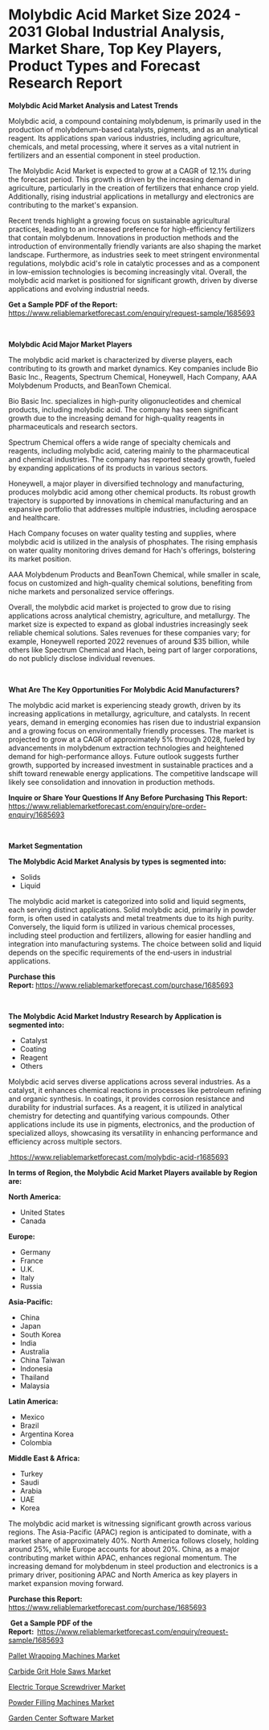 <p><h1>Molybdic Acid Market Size 2024 - 2031 Global Industrial Analysis, Market Share, Top Key Players, Product Types and Forecast Research Report</h1></p><p><strong>Molybdic Acid Market Analysis and Latest Trends</strong></p>
<p><p>Molybdic acid, a compound containing molybdenum, is primarily used in the production of molybdenum-based catalysts, pigments, and as an analytical reagent. Its applications span various industries, including agriculture, chemicals, and metal processing, where it serves as a vital nutrient in fertilizers and an essential component in steel production.</p><p>The Molybdic Acid Market is expected to grow at a CAGR of 12.1% during the forecast period. This growth is driven by the increasing demand in agriculture, particularly in the creation of fertilizers that enhance crop yield. Additionally, rising industrial applications in metallurgy and electronics are contributing to the market's expansion.</p><p>Recent trends highlight a growing focus on sustainable agricultural practices, leading to an increased preference for high-efficiency fertilizers that contain molybdenum. Innovations in production methods and the introduction of environmentally friendly variants are also shaping the market landscape. Furthermore, as industries seek to meet stringent environmental regulations, molybdic acid's role in catalytic processes and as a component in low-emission technologies is becoming increasingly vital. Overall, the molybdic acid market is positioned for significant growth, driven by diverse applications and evolving industrial needs.</p></p>
<p><strong>Get a Sample PDF of the Report:&nbsp;</strong> <a href="https://www.reliablemarketforecast.com/enquiry/request-sample/1685693?utm_campaign=1833&utm_medium=2&utm_source=Github&utm_content=ia&utm_term=17122024&utm_id=molybdic-acid">https://www.reliablemarketforecast.com/enquiry/request-sample/1685693</a></p>
<p>&nbsp;</p>
<p><strong>Molybdic Acid Major Market Players</strong></p>
<p><p>The molybdic acid market is characterized by diverse players, each contributing to its growth and market dynamics. Key companies include Bio Basic Inc., Reagents, Spectrum Chemical, Honeywell, Hach Company, AAA Molybdenum Products, and BeanTown Chemical. </p><p>Bio Basic Inc. specializes in high-purity oligonucleotides and chemical products, including molybdic acid. The company has seen significant growth due to the increasing demand for high-quality reagents in pharmaceuticals and research sectors. </p><p>Spectrum Chemical offers a wide range of specialty chemicals and reagents, including molybdic acid, catering mainly to the pharmaceutical and chemical industries. The company has reported steady growth, fueled by expanding applications of its products in various sectors. </p><p>Honeywell, a major player in diversified technology and manufacturing, produces molybdic acid among other chemical products. Its robust growth trajectory is supported by innovations in chemical manufacturing and an expansive portfolio that addresses multiple industries, including aerospace and healthcare. </p><p>Hach Company focuses on water quality testing and supplies, where molybdic acid is utilized in the analysis of phosphates. The rising emphasis on water quality monitoring drives demand for Hach's offerings, bolstering its market position.</p><p>AAA Molybdenum Products and BeanTown Chemical, while smaller in scale, focus on customized and high-quality chemical solutions, benefiting from niche markets and personalized service offerings.</p><p>Overall, the molybdic acid market is projected to grow due to rising applications across analytical chemistry, agriculture, and metallurgy. The market size is expected to expand as global industries increasingly seek reliable chemical solutions. Sales revenues for these companies vary; for example, Honeywell reported 2022 revenues of around $35 billion, while others like Spectrum Chemical and Hach, being part of larger corporations, do not publicly disclose individual revenues.</p></p>
<p>&nbsp;</p>
<p><strong>What Are The Key Opportunities For Molybdic Acid Manufacturers?</strong></p>
<p><p>The molybdic acid market is experiencing steady growth, driven by its increasing applications in metallurgy, agriculture, and catalysts. In recent years, demand in emerging economies has risen due to industrial expansion and a growing focus on environmentally friendly processes. The market is projected to grow at a CAGR of approximately 5% through 2028, fueled by advancements in molybdenum extraction technologies and heightened demand for high-performance alloys. Future outlook suggests further growth, supported by increased investment in sustainable practices and a shift toward renewable energy applications. The competitive landscape will likely see consolidation and innovation in production methods.</p></p>
<p><strong>Inquire or Share Your Questions If Any Before Purchasing This Report:</strong> <a href="https://www.reliablemarketforecast.com/enquiry/pre-order-enquiry/1685693?utm_campaign=1833&utm_medium=2&utm_source=Github&utm_content=ia&utm_term=17122024&utm_id=molybdic-acid">https://www.reliablemarketforecast.com/enquiry/pre-order-enquiry/1685693</a></p>
<p>&nbsp;</p>
<p><strong>Market Segmentation</strong></p>
<p><strong>The Molybdic Acid Market Analysis by types is segmented into:</strong></p>
<p><ul><li>Solids</li><li>Liquid</li></ul></p>
<p><p>The molybdic acid market is categorized into solid and liquid segments, each serving distinct applications. Solid molybdic acid, primarily in powder form, is often used in catalysts and metal treatments due to its high purity. Conversely, the liquid form is utilized in various chemical processes, including steel production and fertilizers, allowing for easier handling and integration into manufacturing systems. The choice between solid and liquid depends on the specific requirements of the end-users in industrial applications.</p></p>
<p><strong>Purchase this Report:&nbsp;</strong><a href="https://www.reliablemarketforecast.com/purchase/1685693?utm_campaign=1833&utm_medium=2&utm_source=Github&utm_content=ia&utm_term=17122024&utm_id=molybdic-acid">https://www.reliablemarketforecast.com/purchase/1685693</a></p>
<p>&nbsp;</p>
<p><strong>The Molybdic Acid Market Industry Research by Application is segmented into:</strong></p>
<p><ul><li>Catalyst</li><li>Coating</li><li>Reagent</li><li>Others</li></ul></p>
<p><p>Molybdic acid serves diverse applications across several industries. As a catalyst, it enhances chemical reactions in processes like petroleum refining and organic synthesis. In coatings, it provides corrosion resistance and durability for industrial surfaces. As a reagent, it is utilized in analytical chemistry for detecting and quantifying various compounds. Other applications include its use in pigments, electronics, and the production of specialized alloys, showcasing its versatility in enhancing performance and efficiency across multiple sectors.</p></p>
<p><a href="https://www.reliablemarketforecast.com/molybdic-acid-r1685693?utm_campaign=1833&utm_medium=2&utm_source=Github&utm_content=ia&utm_term=17122024&utm_id=molybdic-acid">&nbsp;https://www.reliablemarketforecast.com/molybdic-acid-r1685693</a></p>
<p><strong>In terms of Region, the Molybdic Acid Market Players available by Region are:</strong></p>
<p>
    <p> <strong> North America: </strong>
        <ul>
            <li>United States</li>
            <li>Canada</li>
        </ul>
        </p> 
    <p> <strong> Europe: </strong>
        <ul>
            <li>Germany</li>
            <li>France</li>
            <li>U.K.</li>
            <li>Italy</li>
            <li>Russia</li>
        </ul>
        </p> 
    <p> <strong> Asia-Pacific: </strong>
        <ul>
            <li>China</li>
            <li>Japan</li>
            <li>South Korea</li>
            <li>India</li>
            <li>Australia</li>
            <li>China Taiwan</li>
            <li>Indonesia</li>
            <li>Thailand</li>
            <li>Malaysia</li>
        </ul>
        </p> 
    <p> <strong> Latin America: </strong>
        <ul>
            <li>Mexico</li>
            <li>Brazil</li>
            <li>Argentina Korea</li>
            <li>Colombia</li>
        </ul>
        </p> 
    <p> <strong> Middle East & Africa: </strong>
        <ul>
            <li>Turkey</li>
            <li>Saudi</li>
            <li>Arabia</li>
            <li>UAE</li>
            <li>Korea</li>
        </ul>
    </p>
    </p>
<p><p>The molybdic acid market is witnessing significant growth across various regions. The Asia-Pacific (APAC) region is anticipated to dominate, with a market share of approximately 40%. North America follows closely, holding around 25%, while Europe accounts for about 20%. China, as a major contributing market within APAC, enhances regional momentum. The increasing demand for molybdenum in steel production and electronics is a primary driver, positioning APAC and North America as key players in market expansion moving forward.</p></p>
<p><strong>Purchase this Report: </strong><a href="https://www.reliablemarketforecast.com/purchase/1685693?utm_campaign=1833&utm_medium=2&utm_source=Github&utm_content=ia&utm_term=17122024&utm_id=molybdic-acid">https://www.reliablemarketforecast.com/purchase/1685693</a></p>
<p>&nbsp;<strong>Get a Sample PDF of the Report:&nbsp;&nbsp;</strong><a href="https://www.reliablemarketforecast.com/enquiry/request-sample/1685693?utm_campaign=1833&utm_medium=2&utm_source=Github&utm_content=ia&utm_term=17122024&utm_id=molybdic-acid">https://www.reliablemarketforecast.com/enquiry/request-sample/1685693</a></p>
<p><strong></strong></p>
<p><p><a href="https://www.linkedin.com/pulse/market-dynamics-trends-in-depth-look-pallet-wrapping-machines-xdu1f?utm_campaign=1833&utm_medium=2&utm_source=Github&utm_content=ia&utm_term=17122024&utm_id=molybdic-acid">Pallet Wrapping Machines Market</a></p><p><a href="https://www.linkedin.com/pulse/carbide-grit-hole-saws-market-analysisbased-predicted-133-hotpf?utm_campaign=1833&utm_medium=2&utm_source=Github&utm_content=ia&utm_term=17122024&utm_id=molybdic-acid">Carbide Grit Hole Saws Market</a></p><p><a href="https://www.linkedin.com/pulse/key-drivers-electric-torque-screwdriver-market-expansion-ihaaf?utm_campaign=1833&utm_medium=2&utm_source=Github&utm_content=ia&utm_term=17122024&utm_id=molybdic-acid">Electric Torque Screwdriver Market</a></p><p><a href="https://www.linkedin.com/pulse/comprehensive-powder-filling-machines-market-overview-emerging-ebzff?utm_campaign=1833&utm_medium=2&utm_source=Github&utm_content=ia&utm_term=17122024&utm_id=molybdic-acid">Powder Filling Machines Market</a></p><p><a href="https://github.com/FassouRP/Market-Research-Report-List-6/blob/main/garden-center-software-market.md?utm_campaign=1833&utm_medium=2&utm_source=Github&utm_content=ia&utm_term=17122024&utm_id=molybdic-acid">Garden Center Software Market</a></p></p>
